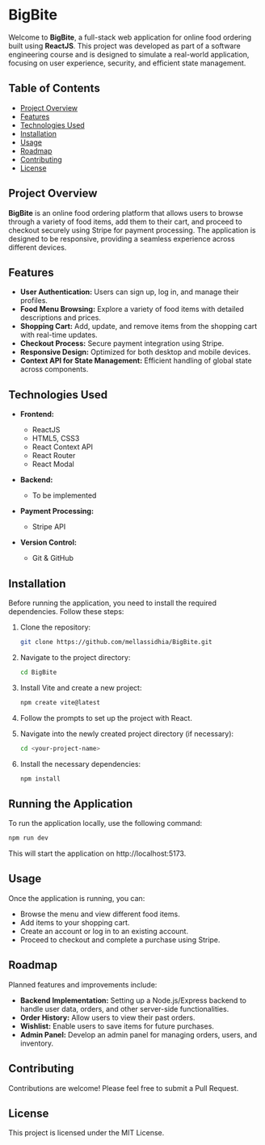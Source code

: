 # BigBite

Welcome to **BigBite**, a full-stack web application for online food ordering built using **ReactJS**. This project was developed as part of a software engineering course and is designed to simulate a real-world application, focusing on user experience, security, and efficient state management.

## Table of Contents

- [Project Overview](#project-overview)
- [Features](#features)
- [Technologies Used](#technologies-used)
- [Installation](#installation)
- [Usage](#usage)
- [Roadmap](#roadmap)
- [Contributing](#contributing)
- [License](#license)

## Project Overview

**BigBite** is an online food ordering platform that allows users to browse through a variety of food items, add them to their cart, and proceed to checkout securely using Stripe for payment processing. The application is designed to be responsive, providing a seamless experience across different devices.

## Features

- **User Authentication:** Users can sign up, log in, and manage their profiles.
- **Food Menu Browsing:** Explore a variety of food items with detailed descriptions and prices.
- **Shopping Cart:** Add, update, and remove items from the shopping cart with real-time updates.
- **Checkout Process:** Secure payment integration using Stripe.
- **Responsive Design:** Optimized for both desktop and mobile devices.
- **Context API for State Management:** Efficient handling of global state across components.

## Technologies Used

- **Frontend:**
  - ReactJS
  - HTML5, CSS3
  - React Context API
  - React Router
  - React Modal

- **Backend:**
  - To be implemented

- **Payment Processing:**
  - Stripe API

- **Version Control:**
  - Git & GitHub

## Installation

Before running the application, you need to install the required dependencies. Follow these steps:

1. Clone the repository:

    ```bash
    git clone https://github.com/mellassidhia/BigBite.git
    ```

2. Navigate to the project directory:

    ```bash
    cd BigBite
    ```

3. Install Vite and create a new project:

    ```bash
    npm create vite@latest
    ```

4. Follow the prompts to set up the project with React.

5. Navigate into the newly created project directory (if necessary):

    ```bash
    cd <your-project-name>
    ```

6. Install the necessary dependencies:

    ```bash
    npm install
    ```

## Running the Application

To run the application locally, use the following command:

```bash
npm run dev
```
This will start the application on http://localhost:5173.
## Usage

Once the application is running, you can:

- Browse the menu and view different food items.
- Add items to your shopping cart.
- Create an account or log in to an existing account.
- Proceed to checkout and complete a purchase using Stripe.

## Roadmap

Planned features and improvements include:

- **Backend Implementation:** Setting up a Node.js/Express backend to handle user data, orders, and other server-side functionalities.
- **Order History:** Allow users to view their past orders.
- **Wishlist:** Enable users to save items for future purchases.
- **Admin Panel:** Develop an admin panel for managing orders, users, and inventory.

## Contributing

Contributions are welcome! Please feel free to submit a Pull Request.

## License

This project is licensed under the MIT License.



